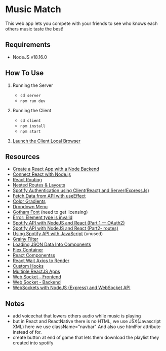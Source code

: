 # Music Match

This web app lets you compete with your friends to see who knows each others music taste the best!

## Requirements

- NodeJS v18.16.0

## How To Use

1. Running the Server

   - `cd server`
   - `npm run dev`

2. Running the Client

   - `cd client`
   - `npm install`
   - `npm start`

3. [Launch the Client Local Browser](http://localhost:3000/)

## Resources

- [Create a React App with a Node Backend](https://www.freecodecamp.org/news/how-to-create-a-react-app-with-a-node-backend-the-complete-guide/)
- [Connect React with Node.js](https://codedamn.com/news/reactjs/how-to-connect-react-with-node-js)
- [React Routing](https://reactrouter.com/en/main/start/tutorial)
- [Nested Routes & Layouts](https://www.youtube.com/watch?v=l8CS9AMBSIQ)
- [Spotify Authentication using Client(React) and Server(ExpressJs)](https://dev.to/dipeshjaiswal/spotify-authentication-using-client-react-and-server-expressjs-27l0)
- [Fetch Data from API with useEffect](https://dev.to/antdp425/react-fetch-data-from-api-with-useeffect-27le)
- [Color Gradients](https://codepen.io/hylobates-lar/pen/qBbQeON)
- [Dropdown Menu](https://www.w3schools.com/howto/howto_css_dropup.asp)
- [Gotham Font](https://www.cdnfonts.com/gotham.font) (need to get licensing)
- [Error: Element type is invalid](https://stackoverflow.com/questions/34130539/uncaught-error-invariant-violation-element-type-is-invalid-expected-a-string)
- [Spotify API with NodeJS and React (Part 1 — OAuth2)](https://medium.com/@brandon.lau86/spotify-api-with-nodejs-and-react-part-1-oauth2-fac18282026d)
- [Spotify API with NodeJS and React (Part2- routes)](https://medium.com/@brandon.lau86/spotify-api-with-nodejs-and-react-part2-routes-c9d5d4ba2daf)
- [Using Spotify API with JavaScript](https://medium.com/@awoldt/using-spotify-api-with-javascript-9dd839407f12) (unused)
- [Grainy Filter](https://webdesign.tutsplus.com/tutorials/better-web-images-with-svg-grainy-filters--cms-39739)
- [Loading JSON Data Into Components](https://www.pluralsight.com/guides/load-and-render-json-data-into-react-components)
- [Flex Container](https://medium.com/@lainakarosic/getting-started-with-css-flexbox-basics-58d875a574ce)
- [React Componentss](https://create-react-app.dev/docs/importing-a-component/)
- [React Wait Axios to Render](https://codewithnico.com/react-wait-axios-to-render/)
- [Custom Hooks](https://stackoverflow.com/questions/64314615/reactjs-methods-and-usestate-stuff-break-into-a-separate-file)
- [Multiple ReactJS Apps](https://www.youtube.com/watch?v=aHHZfIl2P3U)
- [Web Socket - Frontend](https://developer.mozilla.org/en-US/docs/Web/API/WebSocket)
- [Web Socket - Backend](https://www.npmjs.com/package/ws)
- [WebSockets with NodeJS (Express) and WebSocket API](https://www.youtube.com/watch?v=wV-fDdHhGqs)

## Notes

- add voicechat that lowers others audio while music is playing
- but in React and ReactNative there is no HTML, we use JSX(Javascript XML) here we use
  className="navbar" And also use htmlFor attribute instead of for.
- create button at end of game that lets them download the playlist they created into spotify
